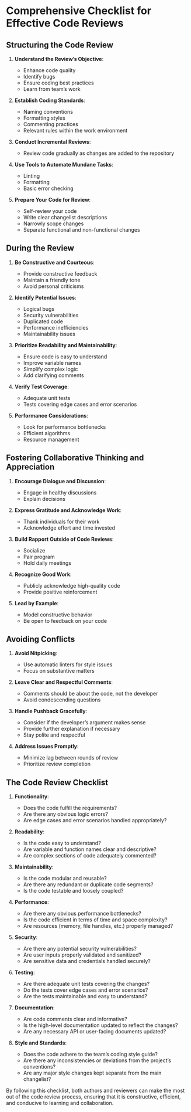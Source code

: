 # Comprehensive Checklist for Effective Code Reviews

## Structuring the Code Review

1. **Understand the Review’s Objective**:
    - Enhance code quality
    - Identify bugs
    - Ensure coding best practices
    - Learn from team’s work

2. **Establish Coding Standards**:
    - Naming conventions
    - Formatting styles
    - Commenting practices
    - Relevant rules within the work environment

3. **Conduct Incremental Reviews**:
    - Review code gradually as changes are added to the repository

4. **Use Tools to Automate Mundane Tasks**:
    - Linting
    - Formatting
    - Basic error checking

5. **Prepare Your Code for Review**:
    - Self-review your code
    - Write clear changelist descriptions
    - Narrowly scope changes
    - Separate functional and non-functional changes

## During the Review

1. **Be Constructive and Courteous**:
    - Provide constructive feedback
    - Maintain a friendly tone
    - Avoid personal criticisms

2. **Identify Potential Issues**:
    - Logical bugs
    - Security vulnerabilities
    - Duplicated code
    - Performance inefficiencies
    - Maintainability issues

3. **Prioritize Readability and Maintainability**:
    - Ensure code is easy to understand
    - Improve variable names
    - Simplify complex logic
    - Add clarifying comments

4. **Verify Test Coverage**:
    - Adequate unit tests
    - Tests covering edge cases and error scenarios

5. **Performance Considerations**:
    - Look for performance bottlenecks
    - Efficient algorithms
    - Resource management

## Fostering Collaborative Thinking and Appreciation

1. **Encourage Dialogue and Discussion**:
    - Engage in healthy discussions
    - Explain decisions

2. **Express Gratitude and Acknowledge Work**:
    - Thank individuals for their work
    - Acknowledge effort and time invested

3. **Build Rapport Outside of Code Reviews**:
    - Socialize
    - Pair program
    - Hold daily meetings

4. **Recognize Good Work**:
    - Publicly acknowledge high-quality code
    - Provide positive reinforcement

5. **Lead by Example**:
    - Model constructive behavior
    - Be open to feedback on your code

## Avoiding Conflicts

1. **Avoid Nitpicking**:
    - Use automatic linters for style issues
    - Focus on substantive matters

2. **Leave Clear and Respectful Comments**:
    - Comments should be about the code, not the developer
    - Avoid condescending questions

3. **Handle Pushback Gracefully**:
    - Consider if the developer’s argument makes sense
    - Provide further explanation if necessary
    - Stay polite and respectful

4. **Address Issues Promptly**:
    - Minimize lag between rounds of review
    - Prioritize review completion

## The Code Review Checklist

1. **Functionality**:
    - Does the code fulfill the requirements?
    - Are there any obvious logic errors?
    - Are edge cases and error scenarios handled appropriately?

2. **Readability**:
    - Is the code easy to understand?
    - Are variable and function names clear and descriptive?
    - Are complex sections of code adequately commented?

3. **Maintainability**:
    - Is the code modular and reusable?
    - Are there any redundant or duplicate code segments?
    - Is the code testable and loosely coupled?

4. **Performance**:
    - Are there any obvious performance bottlenecks?
    - Is the code efficient in terms of time and space complexity?
    - Are resources (memory, file handles, etc.) properly managed?

5. **Security**:
    - Are there any potential security vulnerabilities?
    - Are user inputs properly validated and sanitized?
    - Are sensitive data and credentials handled securely?

6. **Testing**:
    - Are there adequate unit tests covering the changes?
    - Do the tests cover edge cases and error scenarios?
    - Are the tests maintainable and easy to understand?

7. **Documentation**:
    - Are code comments clear and informative?
    - Is the high-level documentation updated to reflect the changes?
    - Are any necessary API or user-facing documents updated?

8. **Style and Standards**:
    - Does the code adhere to the team’s coding style guide?
    - Are there any inconsistencies or deviations from the project’s conventions?
    - Are any major style changes kept separate from the main changelist?

By following this checklist, both authors and reviewers can make the most out of the code review process, ensuring that it is constructive, efficient, and conducive to learning and collaboration.
